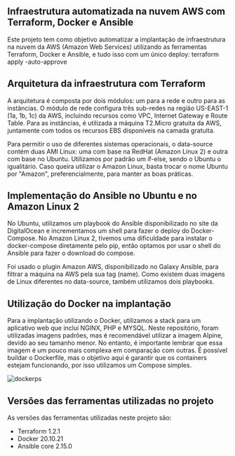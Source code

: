## Infraestrutura automatizada na nuvem AWS com Terraform, Docker e Ansible

Este projeto tem como objetivo automatizar a implantação de infraestrutura na nuvem da AWS (Amazon Web Services) utilizando as ferramentas Terraform, Docker e Ansible, e tudo isso com um único deploy: terraform apply -auto-approve

## Arquitetura da infraestrutura com Terraform

A arquitetura é composta por dois módulos: um para a rede e outro para as instâncias. O módulo de rede configura três sub-redes na região US-EAST-1 (1a, 1b, 1c) da AWS, incluindo recursos como VPC, Internet Gateway e Route Table. Para as instâncias, é utilizada a máquina T2.Micro gratuita da AWS, juntamente com todos os recursos EBS disponíveis na camada gratuita.

Para permitir o uso de diferentes sistemas operacionais, o data-source contém duas AMI Linux: uma com base na RedHat (Amazon Linux 2) e outra com base no Ubuntu. Utilizamos por padrão um if-else, sendo o Ubuntu o igualitário. Caso queira utilizar o Amazon Linux, basta trocar o nome Ubuntu por "Amazon", preferencialmente, para manter as boas práticas.

## Implementação do Ansible no Ubuntu e no Amazon Linux 2

No Ubuntu, utilizamos um playbook do Ansible disponibilizado no site da DigitalOcean e incrementamos um shell para fazer o deploy do Docker-Compose. No Amazon Linux 2, tivemos uma dificuldade para instalar o docker-compose diretamente pelo pip, então optamos por usar o shell do Ansible para fazer o download do compose.

Foi usado o plugin Amazon AWS, disponibilizado no Galaxy Ansible, para filtrar a máquina na AWS pela sua tag (name). Como existem duas imagens de Linux diferentes no data-source, também utilizamos dois playbooks.

## Utilização do Docker na implantação

Para a implantação utilizando o Docker, utilizamos a stack para um aplicativo web que inclui NGINX, PHP e MYSQL. Neste repositório, foram utilizadas imagens padrões, mas é recomendável utilizar a imagem Alpine, devido ao seu tamanho menor. No entanto, é importante lembrar que essa imagem é um pouco mais complexa em comparação com outras. É possível buildar o Dockerfile, mas o objetivo aqui é garantir que os containers estejam funcionando, por isso utilizamos um Compose simples.

![dockerps](https://github.com/paulodisfarce/terraform-aws-ansible-docker/assets/83657152/a4875f12-f881-4b98-b631-e7d35eebbc0b)


## Versões das ferramentas utilizadas no projeto

As versões das ferramentas utilizadas neste projeto são:

* Terraform 1.2.1
* Docker 20.10.21
* Ansible core 2.15.0
